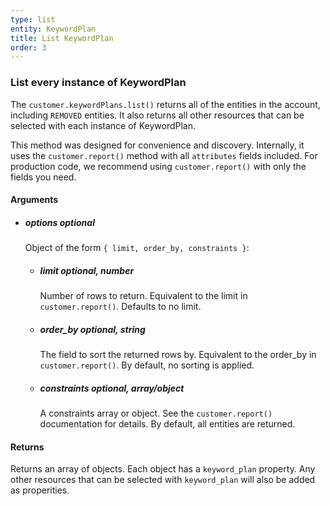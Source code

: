 ```yaml
---
type: list
entity: KeywordPlan 
title: List KeywordPlan 
order: 3
---
```


### List every instance of KeywordPlan 


The `customer.keywordPlans.list()` returns all of the entities in the account, including `REMOVED` entities. It also returns all other resources that can be selected with each instance of KeywordPlan.

This method was designed for convenience and discovery. Internally, it uses the `customer.report()` method with all `attributes` fields included. For production code, we recommend using `customer.report()` with only the fields you need.


#### Arguments

- ##### options *optional*
    Object of the form `{ limit, order_by, constraints }`:
    - ##### limit *optional, number*
        Number of rows to return. Equivalent to the limit in `customer.report()`. Defaults to no limit.
    - ##### order_by *optional, string*
        The field to sort the returned rows by. Equivalent to the order_by in `customer.report()`. By default, no sorting is applied.
    - ##### constraints *optional, array/object*
        A constraints array or object. See the `customer.report()` documentation for details. By default, all entities are returned.


#### Returns

Returns an array of objects.
Each object has a `keyword_plan` property. Any other resources that can be selected with `keyword_plan` will also be added as properities.
